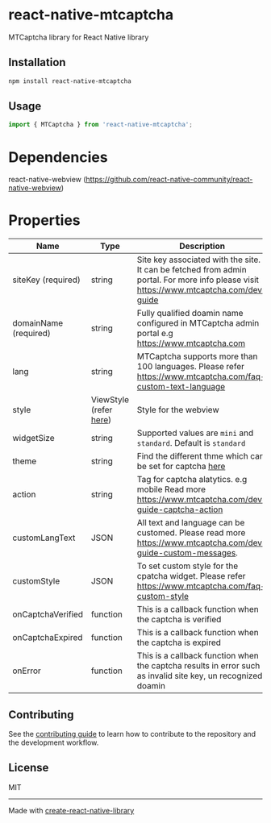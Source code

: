 # react-native-mtcaptcha

MTCaptcha library for React Native library

## Installation

```sh
npm install react-native-mtcaptcha
```

## Usage

```js
import { MTCaptcha } from 'react-native-mtcaptcha';


```

# Dependencies 
react-native-webview (https://github.com/react-native-community/react-native-webview)

# Properties

Name | Type | Description
--- | --- | ---
siteKey (required) | string | Site key associated with the site.  It can be fetched from admin portal.  For more info please visit https://www.mtcaptcha.com/dev-guide
domainName (required) | string | Fully qualified doamin name configured in MTCaptcha admin portal e.g https://www.mtcaptcha.com
lang| string | MTCaptcha supports more than 100 languages.  Please refer https://www.mtcaptcha.com/faq-custom-text-language
style| ViewStyle (refer [here](https://reactnative.dev/docs/view-style-props)) | Style for the webview
widgetSize | string | Supported values are `mini` and `standard`. Default is `standard`
theme | string | Find the different thme which can be set for captcha [here](https://service.mtcaptcha.com/mtcv1/demo/index.html?tab=2)
action | string | Tag for captcha alatytics.  e.g mobile Read more https://www.mtcaptcha.com/dev-guide-captcha-action
customLangText | JSON | All text and language can be customed.  Please read more https://www.mtcaptcha.com/dev-guide-custom-messages.  
customStyle | JSON | To set custom style for the cpatcha widget.  Please refer https://www.mtcaptcha.com/faq-custom-style
onCaptchaVerified | function | This is a callback function when the captcha is verified
onCaptchaExpired | function | This is a callback function when the captcha is expired
onError | function | This is a callback function when the captcha results in error such as invalid site key, un recognized doamin


## Contributing

See the [contributing guide](CONTRIBUTING.md) to learn how to contribute to the repository and the development workflow.

## License

MIT

---

Made with [create-react-native-library](https://github.com/callstack/react-native-builder-bob)
